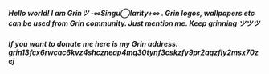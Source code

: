 ##### Hello world! I am Grinツ -∞Singu◯larity+∞ . Grin logos, wallpapers etc can be used from Grin community. Just mention me. Keep grinning ツツツ 
##### If you want to donate me here is my Grin address: grin13fcx6rwcac6kvz4shczneap4mq30tynf3cskzfy9pr2aqzfly2msx70zej
